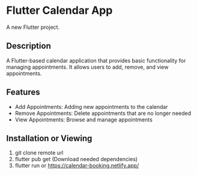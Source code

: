 # Flutter Calendar App

A new Flutter project.

## Description

A Flutter-based calendar application that provides basic functionality for managing appointments. It allows users to add, remove, and view appointments.

## Features

- Add Appointments: Adding new appointments to the calendar
- Remove Appointments: Delete appointments that are no longer needed
- View Appointments: Browse and manage appointments

## Installation or Viewing 
1. git clone remote url
2. flutter pub get (Download needed dependencies)
3. flutter run
     or
https://calendar-booking.netlify.app/
